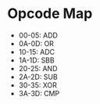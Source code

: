 Opcode Map
===
* 00-05: ADD
* 0A-0D: OR
* 10-15: ADC
* 1A-1D: SBB
* 20-25: AND
* 2A-2D: SUB
* 30-35: XOR
* 3A-3D: CMP
